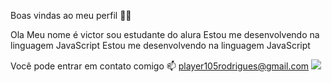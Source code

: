 Boas vindas ao meu perfil 💙💙

Ola
Meu nome é victor
sou estudante do alura 
Estou me desenvolvendo na linguagem JavaScript
Estou me desenvolvendo na linguagem JavaScript


Você pode entrar em contato comigo 📫
player105rodrigues@gmail.com
![](https://giphy.com/gifs/gravity-falls-gif-funny-14abHf7vah20RG)

